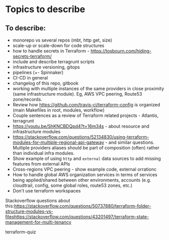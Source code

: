 # Topics to describe

## To describe:
* monorepo vs several repos (mbt, http get, size)
* scale-up or scale-down for code structures
* how to handle secrets in Terraform - https://tosbourn.com/hiding-secrets-terraform/
* include and describe terragrunt scripts
* infrastructure versioning, gitops
* pipelines (+- Spinnaker)
* CI-CD in general
* changelog of this repo, gitbook
* working with multiple instances of the same providers in close proximity (same infrastructure module). Eg, AWS VPC peering, Route53 zone/records.
* Review how https://github.com/travis-ci/terraform-config is organized (main Makefiles in root, modules, workflow)
* Couple sentences as a review of Terraform related projects - Atlantis, terragrunt
* https://youtu.be/ShKNCBDQpd4?t=16m34s - about resource and infrastructure modules
* https://stackoverflow.com/questions/52134830/using-terraform-modules-for-multiple-regional-api-gateway - and similar questions. Multiple providers aliases should be part of composition (often) rather than individual infra modules.
* Show example of using `http` and `external` data sources to add missing features from external APIs
* Cross-regions VPC peering - show example code, external orrationc
* How to handle global AWS organization services in terms of services being applied/shared between other environments, accounts (e.g. cloudtrail, config, some global roles, route53 zones, etc.)
* Don't use terraform workspaces

Stackoverflow questions about this:https://stackoverflow.com/questions/50737880/terraform-folder-structure-modules-vs-fileshttps://stackoverflow.com/questions/43201497/terraform-state-management-for-multi-tenancy

terraform-quiz